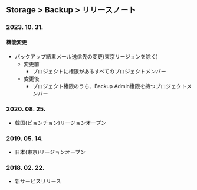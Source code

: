 ## Storage > Backup > リリースノート

### 2023. 10. 31.
#### 機能変更
* バックアップ結果メール送信先の変更(東京リージョンを除く)
    * 変更前
        * プロジェクトに権限があるすべてのプロジェクトメンバー
    * 変更後
        * プロジェクト権限のうち、Backup Admin権限を持つプロジェクトメンバー

### 2020. 08. 25.
* 韓国(ピョンチョン)リージョンオープン

### 2019. 05. 14.
* 日本(東京)リージョンオープン

### 2018. 02. 22.
* 新サービスリリース
